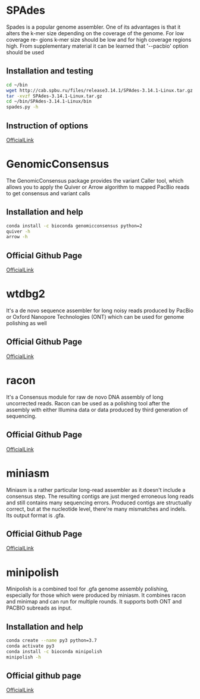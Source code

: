 # SPAdes
Spades is a popular genome assembler. One of its advantages is that it alters 
the k-mer size depending on the coverage of the genome. For low coverage re-
gions  k-mer size should be low and for high coverage regions high. From supplementary material it can be learned that '--pacbio' option should be used

## Installation and testing

```bash
cd ~/bin
wget http://cab.spbu.ru/files/release3.14.1/SPAdes-3.14.1-Linux.tar.gz
tar -xvzf SPAdes-3.14.1-Linux.tar.gz 
cd ~/bin/SPAdes-3.14.1-Linux/bin
spades.py -h
```

## Instruction of options
[OfficialLink](http://cab.spbu.ru/files/release3.14.1/manual.html)
  
# GenomicConsensus

The GenomicConsensus package provides the variant Caller tool, which allows you to apply the Quiver or Arrow algorithm to mapped PacBio reads to
get consensus and variant calls

## Installation and help

```bash
conda install -c bioconda genomicconsensus python=2
quiver -h
arrow -h
```

## Official Github Page
[OfficialLink](https://github.com/PacificBiosciences/GenomicConsensus)

# wtdbg2 
It's a de novo sequence assembler for long noisy reads produced by PacBio or Oxford Nanopore Technologies (ONT) which can be used for genome polishing as well

## Official Github Page
[OfficialLink](https://github.com/ruanjue/wtdbg2)

# racon
It's a Consensus module for raw de novo DNA assembly of long uncorrected reads. Racon can be used as a polishing tool after the assembly with either Illumina data or data produced by third generation of sequencing.

## Official Github Page
[OfficialLink](https://github.com/isovic/racon)

# miniasm
Miniasm is a rather particular long-read assembler as it doesn't include a consensus step. The resulting contigs are just merged erroneous long reads and still contains many sequencing errors. Produced contigs are structually correct, but at the nucleotide level, there're many mismatches and indels. Its output format is .gfa.

## Official Github Page
[OfficialLink](https://github.com/lh3/miniasm)

# minipolish
Minipolish is a combined tool for .gfa genome assembly polishing, especially for those which were produced by miniasm. It combines racon and minimap and can run for multiple rounds. It supports both ONT and PACBIO subreads as input.

## Installation and help

```bash
conda create --name py3 python=3.7
conda activate py3
conda install -c bioconda minipolish
minipolish -h
```

## Official github page
[OfficialLink](https://github.com/rrwick/Minipolish#installation)


